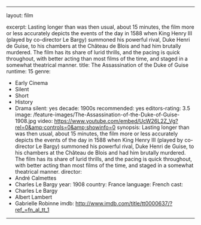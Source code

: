 ---

layout: film

excerpt: Lasting longer than was then usual, about 15 minutes, the film more or less accurately depicts the events of the day in 1588 when King Henry III (played by co-director Le Bargy) summoned his powerful rival, Duke Henri de Guise, to his chambers at the Château de Blois and had him brutally murdered. The film has its share of lurid thrills, and the pacing is quick throughout, with better acting than most films of the time, and staged in a somewhat theatrical manner.
title: The Assassination of the Duke of Guise
runtime: 15
genre:
- Early Cinema
- Silent
- Short
- History
- Drama
silent: yes
decade: 1900s
recommended: yes
editors-rating: 3.5
image: /feature-images/The-Assassination-of-the-Duke-of-Guise-1908.jpg
video: https://www.youtube.com/embed/UcW26L2Z_Vg?rel=0&amp;controls=0&amp;showinfo=0
synopsis: Lasting longer than was then usual, about 15 minutes, the film more or less accurately depicts the events of the day in 1588 when King Henry III (played by co-director Le Bargy) summoned his powerful rival, Duke Henri de Guise, to his chambers at the Château de Blois and had him brutally murdered. The film has its share of lurid thrills, and the pacing is quick throughout, with better acting than most films of the time, and staged in a somewhat theatrical manner.
director: 
- André Calmettes
- Charles Le Bargy
year: 1908
country:  France
language: French
cast:
- Charles Le Bargy
- Albert Lambert
- Gabrielle Robinne
imdb: http://www.imdb.com/title/tt0000637/?ref_=fn_al_tt_1

---